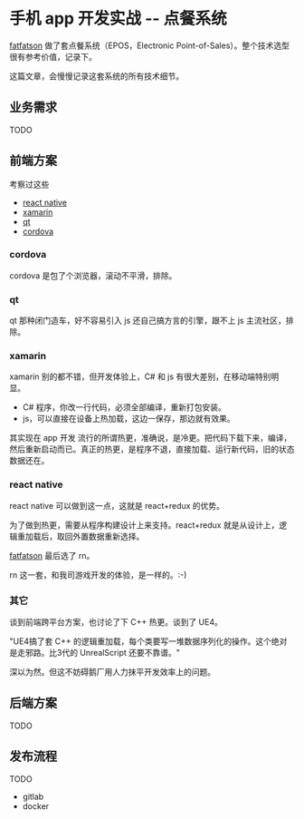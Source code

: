 # 手机 app 开发实战 -- 点餐系统

[fatfatson][5] 做了套点餐系统（EPOS，Electronic Point-of-Sales）。整个技术选型很有参考价值，记录下。

这篇文章，会慢慢记录这套系统的所有技术细节。


## 业务需求

TODO


## 前端方案

考察过这些

 * [react native][1]
 * [xamarin][2]
 * [qt][3]
 * [cordova][4]

### cordova

cordova 是包了个浏览器，滚动不平滑，排除。

### qt

qt 那种闭门造车，好不容易引入 js 还自己搞方言的引擎，跟不上 js 主流社区，排除。

### xamarin

xamarin 别的都不错，但开发体验上，C# 和 js 有很大差别，在移动端特别明显。

 * C# 程序，你改一行代码，必须全部编译，重新打包安装。
 * js，可以直接在设备上热加载，这边一保存，那边就有效果。

其实现在 app 开发 流行的所谓热更，准确说，是冷更。把代码下载下来，编译，然后重新启动而已。真正的热更，是程序不退，直接加载、运行新代码，旧的状态数据还在。

### react native

react native 可以做到这一点，这就是 react+redux 的优势。

为了做到热更，需要从程序构建设计上来支持。react+redux 就是从设计上，逻辑重加载后，取回外置数据重新选择。

[fatfatson][5] 最后选了 rn。

rn 这一套，和我司游戏开发的体验，是一样的。:-)

### 其它

谈到前端跨平台方案，也讨论了下 C++ 热更。谈到了 UE4。

"UE4搞了套 C++ 的逻辑重加载，每个类要写一堆数据序列化的操作。这个绝对是走邪路。比3代的 UnrealScript 还要不靠谱。"

深以为然。但这不妨碍鹅厂用人力抹平开发效率上的问题。


## 后端方案

TODO

## 发布流程

TODO

 * gitlab
 * docker



[1]:https://facebook.github.io/react-native/
[2]:https://visualstudio.microsoft.com/xamarin/
[3]:https://www.qt.io/
[4]:https://cordova.apache.org/
[5]:https://fatfatson.github.io/
